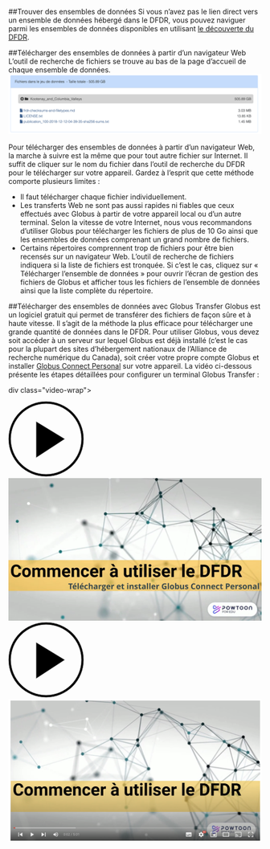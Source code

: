 ##Trouver des ensembles de données
Si vous n’avez pas le lien direct vers un ensemble de données hébergé dans le DFDR, 
vous pouvez naviguer parmi les ensembles de données disponibles en utilisant [le découverte du DFDR](https://www.frdr-dfdr.ca/discover/html/discovery-ui.html?q=*&Collection=FRDR).

##Télécharger des ensembles de données à partir d’un navigateur Web
L’outil de recherche de fichiers se trouve au bas de la page d’accueil de chaque ensemble de données.
<a href="/docs/img/screenshots/téléchargement_données/toile_télécharger.png" class="screenshot-lightbox">
<img src="/docs/img/screenshots/téléchargement_données/toile_télécharger.png" alt="Capture d'écran montrant le widget de navigation de fichiers sur la page d'accueil de l'élément FRDR." class="screenshot"/>
</a>

Pour télécharger des ensembles de données à partir d’un navigateur Web, la marche à suivre est la même que pour tout autre fichier sur Internet. Il suffit de cliquer sur le nom du fichier dans l’outil de recherche du DFDR pour le télécharger sur votre appareil. Gardez à l’esprit que cette méthode comporte plusieurs limites :

* Il faut télécharger chaque fichier individuellement.
* Les transferts Web ne sont pas aussi rapides ni fiables que ceux effectués avec Globus à partir de votre appareil local ou d’un autre terminal. Selon la vitesse de votre Internet, nous vous recommandons d’utiliser Globus pour télécharger les fichiers de plus de 10 Go ainsi que les ensembles de données comprenant un grand nombre de fichiers.
* Certains répertoires comprennent trop de fichiers pour être bien recensés sur un navigateur Web. L’outil de recherche de fichiers indiquera si la liste de fichiers est tronquée. Si c’est le cas, cliquez sur « Télécharger l’ensemble de données » pour ouvrir l’écran de gestion des fichiers de Globus et afficher tous les fichiers de l’ensemble de données ainsi que la liste complète du répertoire.

##Télécharger des ensembles de données avec Globus Transfer
Globus est un logiciel gratuit qui permet de transférer des fichiers de façon sûre et à haute vitesse. Il s’agit de la méthode la plus efficace pour télécharger une grande quantité de données dans le DFDR. Pour utiliser Globus, vous devez soit accéder à un serveur sur lequel Globus est déjà installé (c’est le cas pour la plupart des sites d’hébergement nationaux de l’Alliance de recherche numérique du Canada), soit créer votre propre compte Globus et installer [Globus Connect Personal](https://www.globus.org/globus-connect-personal)  sur votre appareil.
La vidéo ci-dessous présente les étapes détaillées pour configurer un terminal Globus Transfer :

div class="video-wrap">
<a href="https://www.youtube.com/watch?v=fOAMB2VHC24&list=PLX9EpizS4A0suoSV2N0nn9parl96xHPkz&index=10" target="_blank">
  <div class="video-play-btn">
    <svg xmlns="http://www.w3.org/2000/svg" width="150px" height="150px" viewbox="0 0 150 150" version="1.1">
        <path stroke="#cccccc" stroke-width="2px" d="M150,0A150,150,0,1,0,300,150,150,150,0,0,0,150,0Zm0,290A140,140,0,1,1,290,150,140,140,0,0,1,150,290Z" transform="matrix(0.5,0,0,0.5,0,0)"></path>
        <polygon stroke="#cccccc" stroke-width="2px" points="225 150 110 80 110 225 225 150" transform="matrix(0.5,0,0,0.5,0,0)"></polygon>
    </svg>
  </div>
  <img class="video-placeholder" src="/docs/img/video_placeholders/fr/installer_globus.png" alt="Aperçu vidéo : comment télécharger et installer Globus Connect Personal.">
</a>
</div>

<div class="video-wrap">
<a href="https://www.youtube.com/watch?v=zSdpMNlIlpk&list=PLX9EpizS4A0suoSV2N0nn9parl96xHPkz&index=11" target="_blank">
  <div class="video-play-btn">
    <svg xmlns="http://www.w3.org/2000/svg" width="150px" height="150px" viewbox="0 0 150 150" version="1.1">
        <path stroke="#cccccc" stroke-width="2px" d="M150,0A150,150,0,1,0,300,150,150,150,0,0,0,150,0Zm0,290A140,140,0,1,1,290,150,140,140,0,0,1,150,290Z" transform="matrix(0.5,0,0,0.5,0,0)"></path>
        <polygon stroke="#cccccc" stroke-width="2px" points="225 150 110 80 110 225 225 150" transform="matrix(0.5,0,0,0.5,0,0)"></polygon>
    </svg>
  </div>
  <img class="video-placeholder" src="/docs/img/video_placeholders/fr/téléchargement_youtube.png" alt="Aperçu vidéo: comment télécharger et installer Globus Connect Personal.">
</a>
</div>
